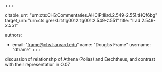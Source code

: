 +++


citable_urn: "urn:cts:CHS:Commentaries.AHCIP:Iliad.2.549-2.551.tHQf6bg"
target_urn: "urn:cts:greekLit:tlg0012.tlg001:2.549-2.551"
title: "Iliad 2.549-2.551"

authors:
- email: "frame@chs.harvard.edu"
  name: "Douglas Frame"
  username: "dframe"
+++

<p>discussion of relationship of Athena (Polias) and Erechtheus, and contrast with their representation in O.07</p>